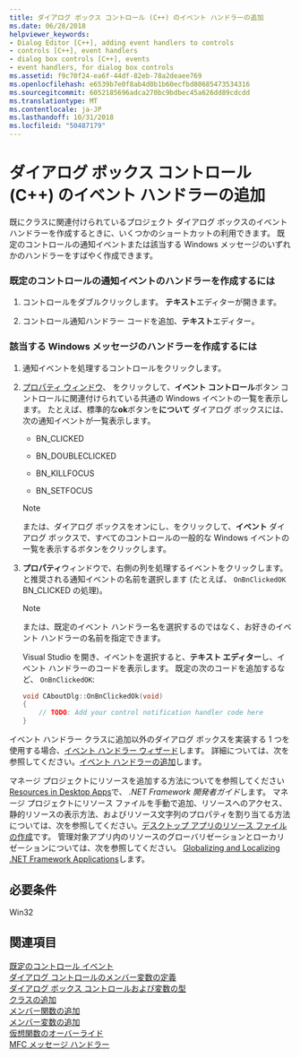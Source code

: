 ```yaml
---
title: ダイアログ ボックス コントロール (C++) のイベント ハンドラーの追加
ms.date: 06/28/2018
helpviewer_keywords:
- Dialog Editor [C++], adding event handlers to controls
- controls [C++], event handlers
- dialog box controls [C++], events
- event handlers, for dialog box controls
ms.assetid: f9c70f24-ea6f-44df-82eb-78a2deaee769
ms.openlocfilehash: e6539b7e0f8ab4d0b1b60ecfbd80685473534316
ms.sourcegitcommit: 6052185696adca270bc9bdbec45a626dd89cdcdd
ms.translationtype: MT
ms.contentlocale: ja-JP
ms.lasthandoff: 10/31/2018
ms.locfileid: "50487179"
---
```

# <a name="adding-event-handlers-for-dialog-box-controls-c"></a>ダイアログ ボックス コントロール (C++) のイベント ハンドラーの追加

既にクラスに関連付けられているプロジェクト ダイアログ ボックスのイベント ハンドラーを作成するときに、いくつかのショートカットの利用できます。 既定のコントロールの通知イベントまたは該当する Windows メッセージのいずれかのハンドラーをすばやく作成できます。

### <a name="to-create-a-handler-for-the-default-control-notification-event"></a>既定のコントロールの通知イベントのハンドラーを作成するには

1. コントロールをダブルクリックします。 **テキスト**エディターが開きます。

2. コントロール通知ハンドラー コードを追加、**テキスト**エディター。

### <a name="to-create-a-handler-for-any-applicable-windows-message"></a>該当する Windows メッセージのハンドラーを作成するには

1. 通知イベントを処理するコントロールをクリックします。

2. [プロパティ ウィンドウ](/visualstudio/ide/reference/properties-window)、 をクリックして、**イベント コントロール**ボタン コントロールに関連付けられている共通の Windows イベントの一覧を表示します。 たとえば、標準的な**ok**ボタンを**について** ダイアログ ボックスには、次の通知イベントが一覧表示します。

   - BN_CLICKED

   - BN_DOUBLECLICKED

   - BN_KILLFOCUS

   - BN_SETFOCUS

   > [!NOTE]
   > または、ダイアログ ボックスをオンにし、をクリックして、**イベント** ダイアログ ボックスで、すべてのコントロールの一般的な Windows イベントの一覧を表示するボタンをクリックします。

3. **プロパティ**ウィンドウで、右側の列を処理するイベントをクリックします。 と推奨される通知イベントの名前を選択します (たとえば、 `OnBnClickedOK` BN_CLICKED の処理)。

   > [!NOTE]
   > または、既定のイベント ハンドラー名を選択するのではなく、お好きのイベント ハンドラーの名前を指定できます。

   Visual Studio を開き、イベントを選択すると、**テキスト エディター**し、イベント ハンドラーのコードを表示します。 既定の次のコードを追加するなど、 `OnBnClickedOK`:

    ```cpp
    void CAboutDlg::OnBnClickedOk(void)
    {
        // TODO: Add your control notification handler code here
    }
    ```

イベント ハンドラー クラスに追加以外のダイアログ ボックスを実装する 1 つを使用する場合、[イベント ハンドラー ウィザード](../ide/event-handler-wizard.md)します。 詳細については、次を参照してください。[イベント ハンドラーの追加](../ide/adding-an-event-handler-visual-cpp.md)します。

マネージ プロジェクトにリソースを追加する方法についてを参照してください[Resources in Desktop Apps](/dotnet/framework/resources/index)で、 *.NET Framework 開発者ガイド*します。 マネージ プロジェクトにリソース ファイルを手動で追加、リソースへのアクセス、静的リソースの表示方法、およびリソース文字列のプロパティを割り当てる方法については、次を参照してください。[デスクトップ アプリのリソース ファイルの作成](/dotnet/framework/resources/creating-resource-files-for-desktop-apps)です。 管理対象アプリ内のリソースのグローバリゼーションとローカリゼーションについては、次を参照してください。 [Globalizing and Localizing .NET Framework Applications](/dotnet/standard/globalization-localization/index)します。

## <a name="requirements"></a>必要条件

Win32

## <a name="see-also"></a>関連項目

[既定のコントロール イベント](../windows/default-control-events.md)<br/>
[ダイアログ コントロールのメンバー変数の定義](../windows/defining-member-variables-for-dialog-controls.md)<br/>
[ダイアログ ボックス コントロールおよび変数の型](../ide/dialog-box-controls-and-variable-types.md)<br/>
[クラスの追加](../ide/adding-a-class-visual-cpp.md)<br/>
[メンバー関数の追加](../ide/adding-a-member-function-visual-cpp.md)<br/>
[メンバー変数の追加](../ide/adding-a-member-variable-visual-cpp.md)<br/>
[仮想関数のオーバーライド](../ide/overriding-a-virtual-function-visual-cpp.md)<br/>
[MFC メッセージ ハンドラー](../mfc/reference/adding-an-mfc-message-handler.md)